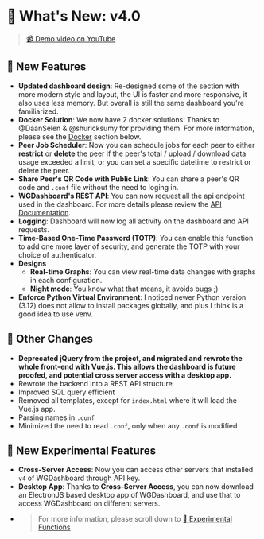 # 📣 What's New: v4.0

> [📹 Demo video on YouTube](https://www.youtube.com/watch?v=0mwzd5Gr2eU)

## 🎉 New Features
- **Updated dashboard design**: Re-designed some of the section with more modern style and layout, the UI is faster and more responsive, it also uses less memory. But overall is still the same dashboard you're familiarized.
- **Docker Solution**: We now have 2 docker solutions! Thanks to @DaanSelen & @shuricksumy for providing them. For more information, please see the [Docker](#-docker-solutions) section below.
- **Peer Job Scheduler**: Now you can schedule jobs for each peer to either **restrict** or **delete** the peer if the peer's total / upload / download data usage exceeded a limit, or you can set a specific datetime to restrict or delete the peer.
- **Share Peer's QR Code with Public Link**: You can share a peer's QR code and `.conf` file without the need to loging in.
- **WGDashboard's REST API**: You can now request all the api endpoint used in the dashboard. For more details please review the [API Documentation](./docs/api-documents.md).
- **Logging**: Dashboard will now log all activity on the dashboard and API requests.
- **Time-Based One-Time Password (TOTP)**: You can enable this function to add one more layer of security, and generate the TOTP with your choice of authenticator.
- **Designs**
    - **Real-time Graphs**: You can view real-time data changes with graphs in each configuration.
    - **Night mode**: You know what that means, it avoids bugs ;)
- **Enforce Python Virtual Environment**: I noticed newer Python version (3.12) does not allow to install packages globally, and plus I think is a good idea to use venv.

## 🧐 Other Changes
- **Deprecated jQuery from the project, and migrated and rewrote the whole front-end with Vue.js. This allows the dashboard is future proofed, and potential cross server access with a desktop app.**
- Rewrote the backend into a REST API structure
- Improved SQL query efficient
- Removed all templates, except for `index.html` where it will load the Vue.js app.
- Parsing names in `.conf`
- Minimized the need to read `.conf`, only when any `.conf` is modified

## 🥘 New Experimental Features
- **Cross-Server Access**: Now you can access other servers that installed `v4` of WGDashboard through API key.
- **Desktop App**: Thanks to **Cross-Server Access**, you can now download an ElectronJS based desktop app of WGDashboard, and use that to access WGDashboard on different servers.
- > For more information, please scroll down to [🥘 Experimental Functions](#-experimental-functions)